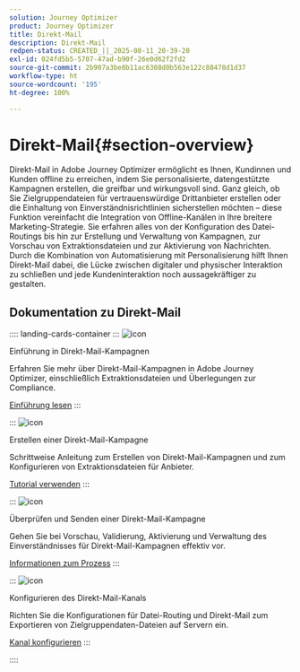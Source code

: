 ```yaml
---
solution: Journey Optimizer
product: Journey Optimizer
title: Direkt-Mail
description: Direkt-Mail
redpen-status: CREATED_||_2025-08-11_20-39-20
exl-id: 024fd5b5-5707-47ad-b90f-26e0d62f2fd2
source-git-commit: 2b907a3be8b11ac6308d0b563e122c88478d1d37
workflow-type: ht
source-wordcount: '195'
ht-degree: 100%

---
```


# Direkt-Mail{#section-overview}

Direkt-Mail in Adobe Journey Optimizer ermöglicht es Ihnen, Kundinnen und Kunden offline zu erreichen, indem Sie personalisierte, datengestützte Kampagnen erstellen, die greifbar und wirkungsvoll sind. Ganz gleich, ob Sie Zielgruppendateien für vertrauenswürdige Drittanbieter erstellen oder die Einhaltung von Einverständnisrichtlinien sicherstellen möchten – diese Funktion vereinfacht die Integration von Offline-Kanälen in Ihre breitere Marketing-Strategie. Sie erfahren alles von der Konfiguration des Datei-Routings bis hin zur Erstellung und Verwaltung von Kampagnen, zur Vorschau von Extraktionsdateien und zur Aktivierung von Nachrichten. Durch die Kombination von Automatisierung mit Personalisierung hilft Ihnen Direkt-Mail dabei, die Lücke zwischen digitaler und physischer Interaktion zu schließen und jede Kundeninteraktion noch aussagekräftiger zu gestalten.

## Dokumentation zu Direkt-Mail

:::: landing-cards-container
:::
![icon](https://cdn.experienceleague.adobe.com/icons/book.svg?lang=de)

Einführung in Direkt-Mail-Kampagnen

Erfahren Sie mehr über Direkt-Mail-Kampagnen in Adobe Journey Optimizer, einschließlich Extraktionsdateien und Überlegungen zur Compliance.

[Einführung lesen](../using/direct-mail/get-started-direct-mail.md)
:::

:::
![icon](https://cdn.experienceleague.adobe.com/icons/circle-play.svg?lang=de)

Erstellen einer Direkt-Mail-Kampagne

Schrittweise Anleitung zum Erstellen von Direkt-Mail-Kampagnen und zum Konfigurieren von Extraktionsdateien für Anbieter.

[Tutorial verwenden](../using/direct-mail/create-direct-mail.md)
:::

:::
![icon](https://cdn.experienceleague.adobe.com/icons/list-check.svg?lang=de)

Überprüfen und Senden einer Direkt-Mail-Kampagne

Gehen Sie bei Vorschau, Validierung, Aktivierung und Verwaltung des Einverständnisses für Direkt-Mail-Kampagnen effektiv vor.

[Informationen zum Prozess](../using/direct-mail/test-send-direct-mail.md)
:::

:::
![icon](https://cdn.experienceleague.adobe.com/icons/gear.svg?lang=de)

Konfigurieren des Direkt-Mail-Kanals

Richten Sie die Konfigurationen für Datei-Routing und Direkt-Mail zum Exportieren von Zielgruppendaten-Dateien auf Servern ein.

[Kanal konfigurieren](../using/direct-mail/direct-mail-configuration.md)
:::

::::
